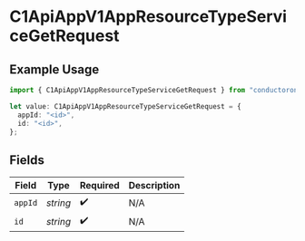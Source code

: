 # C1ApiAppV1AppResourceTypeServiceGetRequest

## Example Usage

```typescript
import { C1ApiAppV1AppResourceTypeServiceGetRequest } from "conductorone-sdk-typescript/sdk/models/operations";

let value: C1ApiAppV1AppResourceTypeServiceGetRequest = {
  appId: "<id>",
  id: "<id>",
};
```

## Fields

| Field              | Type               | Required           | Description        |
| ------------------ | ------------------ | ------------------ | ------------------ |
| `appId`            | *string*           | :heavy_check_mark: | N/A                |
| `id`               | *string*           | :heavy_check_mark: | N/A                |